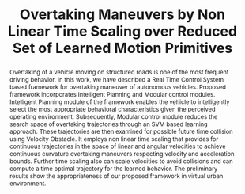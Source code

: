---
layout: project-page-new
title: "Overtaking Maneuvers by Non Linear Time Scaling over Reduced Set of Learned Motion Primitives"
authors:
  - name: Vishakh Duggal
    sup: 1
  - name: Kumar Bipin
    sup: 1
  - name: Arun Kumar Singh
    sup: 1
  - name: Bharath Gopalakrishnan
    sup: 1
  - name: Brijendra Kumar Bharti
    sup: 2
  - name: Abdelaziz Khiat
    sup: 1
  - name: K. Madhava Krishna
    sup: #
affiliations:
  - name: IIIT Hyderabad, India
    link: https://robotics.iiit.ac.in
    sup: 1
  - name: Renault Nissan Technology and Business Center India Pvt Ltd
    link: https://rntbci.in/
    sup: 2
  - name: Nissan Motor Co., Ltd, Japan
    link: https://www.nissan-global.com/EN/
    sup: 3
permalink: /publications/2015/Vishakh_Overtaking-Maneuvers/
abstract: "Overtaking of a vehicle moving on structured roads is one of the most frequent driving behavior. In this work, we have described a Real Time Control System based framework for overtaking maneuver of autonomous vehicles. Proposed framework incorporates Intelligent Planning and Modular control modules. Intelligent Planning module of the
framework enables the vehicle to intelligently select the most
appropriate behavioral characteristics given the perceived operating environment. Subsequently, Modular control module reduces the search space of overtaking trajectories through an SVM based learning approach. These trajectories are then examined for possible future time collision using Velocity Obstacle. It employs non linear time scaling that provides
for continuous trajectories in the space of linear and angular velocities to achieve continuous curvature overtaking maneuvers respecting velocity and acceleration bounds. Further time scaling also can scale velocities to avoid collisions and can compute a time optimal trajectory for the learned behavior. The preliminary results show the appropriateness of our proposed framework in virtual urban environment."
paper: https://ieeexplore.ieee.org/stamp/stamp.jsp?tp=&arnumber=7225672
# iframe: https://www.youtube.com/embed/jhjskX4FQwA

---